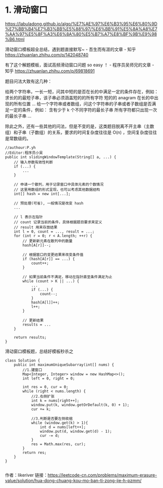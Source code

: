 # 1. 滑动窗口






https://labuladong.github.io/algo/%E7%AE%97%E6%B3%95%E6%80%9D%E7%BB%B4%E7%B3%BB%E5%88%97/%E6%BB%91%E5%8A%A8%E7%AA%97%E5%8F%A3%E6%8A%80%E5%B7%A7%E8%BF%9B%E9%98%B6.html



滑动窗口模板超全总结，遇到题直接默写~ - 吾生而有涯的文章 - 知乎
https://zhuanlan.zhihu.com/p/142048740




有了这个解题模板，面试高频滑动窗口问题 so easy ！ - 程序员吴师兄的文章 - 知乎
https://zhuanlan.zhihu.com/p/69818691




题目问法大致有这几种：

给两个字符串，一长一短，问其中短的是否在长的中满足一定的条件存在，例如：
求长的的最短子串，该子串必须涵盖短的的所有字符
短的的 anagram 在长的中出现的所有位置
...
给一个字符串或者数组，问这个字符串的子串或者子数组是否满足一定的条件，例如：
含有少于 k 个不同字符的最长子串
所有字符都只出现一次的最长子串
...

除此之外，还有一些其他的问法，但是不变的是，这类题目脱离不开主串（主数组）和子串（子数组）的关系，要求的时间复杂度往往是 O(n) ，空间复杂度往往是常数级的。




```
//authour:P.yh
//Editor:程序员小吴
public int slidingWindowTemplate(String[] a, ...) {
    // 输入参数有效性判断
    if (...) {
        ...
    }

    // 申请一个散列，用于记录窗口中具体元素的个数情况
    // 这里用数组的形式呈现，也可以考虑其他数据结构
    int[] hash = new int[...];

    // 预处理(可省), 一般情况是改变 hash
    ...

    // l 表示左指针
    // count 记录当前的条件，具体根据题目要求来定义
    // result 用来存放结果
    int l = 0, count = ..., result = ...;
    for (int r = 0; r < A.length; ++r) {
        // 更新新元素在散列中的数量
        hash[A[r]]--;

        // 根据窗口的变更结果来改变条件值
        if (hash[A[r]] == ...) {
            count++;
        }

        // 如果当前条件不满足，移动左指针直至条件满足为止
        while (count > K || ...) {
            ...
            if (...) {
                count--;
            }
            hash[A[l]]++;
            l++;
        }

        // 更新结果
        results = ...
    }

    return results;
}
```



滑动窗口模板题，总结好模板秒杀之





```
class Solution {
    public int maximumUniqueSubarray(int[] nums) {
        //1.建窗口
        Map<Integer, Integer> window = new HashMap<>();
        int left = 0, right = 0;

        int res = 0, cur = 0;
        while (right < nums.length) {
            //2.右侧扩张
            int k = nums[right++];
            window.put(k, window.getOrDefault(k, 0) + 1);
            cur += k;

            //3.判断是否要左侧收缩
            while (window.get(k) > 1){
                int d = nums[left++];
                window.put(d, window.get(d) - 1);
                cur -= d;
            }
            res = Math.max(res, cur);
        }
        return res;
    }
}


```

作者：likeriver
链接：https://leetcode-cn.com/problems/maximum-erasure-value/solution/hua-dong-chuang-kou-mo-ban-ti-zong-jie-h-pzmm/










